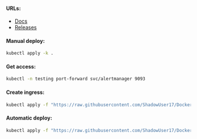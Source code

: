 #### URLs:
- [Docs](https://prometheus.io/docs/alerting/latest/overview/)
- [Releases](https://github.com/prometheus/alertmanager/releases)

#### Manual deploy:
```bash
kubectl apply -k .
```

#### Get access:
```bash
kubectl -n testing port-forward svc/alertmanager 9093
```

#### Create ingress:
```bash
kubectl apply -f "https://raw.githubusercontent.com/ShadowUser17/DockerTemplates/master/K8S/alertmanager/ingress-nginx.yml"
```

#### Automatic deploy:
```bash
kubectl apply -f "https://raw.githubusercontent.com/ShadowUser17/DockerTemplates/master/K8S/alertmanager/fluxcd-deploy.yml"
```

